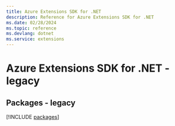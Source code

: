 ```yaml
---
title: Azure Extensions SDK for .NET
description: Reference for Azure Extensions SDK for .NET
ms.date: 02/28/2024
ms.topic: reference
ms.devlang: dotnet
ms.service: extensions
---
```

# Azure Extensions SDK for .NET - legacy
## Packages - legacy
[!INCLUDE [packages](extensions-index.md)]